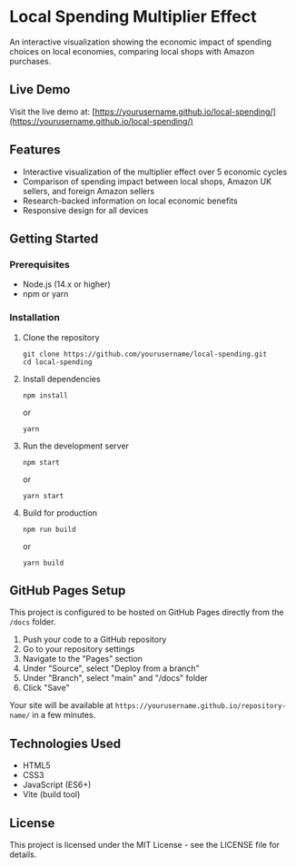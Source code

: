 # Local Spending Multiplier Effect

An interactive visualization showing the economic impact of spending choices on local economies, comparing local shops with Amazon purchases.

## Live Demo

Visit the live demo at: [https://yourusername.github.io/local-spending/](https://yourusername.github.io/local-spending/)

## Features

- Interactive visualization of the multiplier effect over 5 economic cycles
- Comparison of spending impact between local shops, Amazon UK sellers, and foreign Amazon sellers
- Research-backed information on local economic benefits
- Responsive design for all devices

## Getting Started

### Prerequisites

- Node.js (14.x or higher)
- npm or yarn

### Installation

1. Clone the repository
   ```
   git clone https://github.com/yourusername/local-spending.git
   cd local-spending
   ```

2. Install dependencies
   ```
   npm install
   ```
   or
   ```
   yarn
   ```

3. Run the development server
   ```
   npm start
   ```
   or
   ```
   yarn start
   ```

4. Build for production
   ```
   npm run build
   ```
   or
   ```
   yarn build
   ```

## GitHub Pages Setup

This project is configured to be hosted on GitHub Pages directly from the `/docs` folder.

1. Push your code to a GitHub repository
2. Go to your repository settings
3. Navigate to the "Pages" section
4. Under "Source", select "Deploy from a branch"
5. Under "Branch", select "main" and "/docs" folder
6. Click "Save"

Your site will be available at `https://yourusername.github.io/repository-name/` in a few minutes.

## Technologies Used

- HTML5
- CSS3
- JavaScript (ES6+)
- Vite (build tool)

## License

This project is licensed under the MIT License - see the LICENSE file for details. 